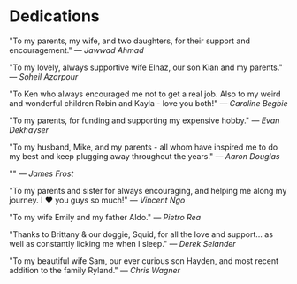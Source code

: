 # Dedications

"To my parents, my wife, and two daughters, for their support and encouragement."
_— Jawwad Ahmad_

"To my lovely, always supportive wife Elnaz, our son Kian and my parents."
_— Soheil Azarpour_

"To Ken who always encouraged me not to get a real job. Also to my weird and wonderful children Robin and Kayla - love you both!"
_— Caroline Begbie_

"To my parents, for funding and supporting my expensive hobby."
_— Evan Dekhayser_

"To my husband, Mike, and my parents - all whom have inspired me to do my best and keep plugging away throughout the years."
_— Aaron Douglas_

""
_— James Frost_

"To my parents and sister for always encouraging, and helping me along my journey. I ♥︎ you guys so much!"
_— Vincent Ngo_

"To my wife Emily and my father Aldo."
_— Pietro Rea_

"Thanks to Brittany & our doggie, Squid, for all the love and support... as well as constantly licking me when I sleep."
_— Derek Selander_

"To my beautiful wife Sam, our ever curious son Hayden, and most recent addition to the family Ryland."
_— Chris Wagner_


